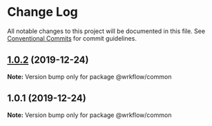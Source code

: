 # Change Log

All notable changes to this project will be documented in this file.
See [Conventional Commits](https://conventionalcommits.org) for commit guidelines.

## [1.0.2](https://github.com/BojanSibar/monorepo_setup/compare/@wrkflow/common@1.0.1...@wrkflow/common@1.0.2) (2019-12-24)

**Note:** Version bump only for package @wrkflow/common





## 1.0.1 (2019-12-24)

**Note:** Version bump only for package @wrkflow/common
